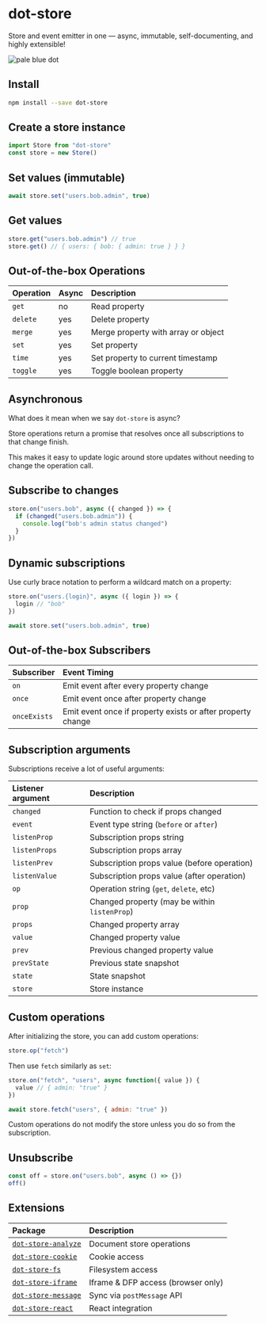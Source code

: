 # dot-store

Store and event emitter in one — async, immutable, self-documenting, and highly extensible!

![pale blue dot](https://qph.fs.quoracdn.net/main-qimg-347d2c178e6bf511ee5b91e8276c79fa)

## Install

```bash
npm install --save dot-store
```

## Create a store instance

```js
import Store from "dot-store"
const store = new Store()
```

## Set values (immutable)

```js
await store.set("users.bob.admin", true)
```

## Get values

```js
store.get("users.bob.admin") // true
store.get() // { users: { bob: { admin: true } } }
```

## Out-of-the-box Operations

| Operation | Async | Description                         |
| :-------- | :---- | :---------------------------------- |
| `get`     | no    | Read property                       |
| `delete`  | yes   | Delete property                     |
| `merge`   | yes   | Merge property with array or object |
| `set`     | yes   | Set property                        |
| `time`    | yes   | Set property to current timestamp   |
| `toggle`  | yes   | Toggle boolean property             |

## Asynchronous

What does it mean when we say `dot-store` is async?

Store operations return a promise that resolves once all subscriptions to that change finish.

This makes it easy to update logic around store updates without needing to change the operation call.

## Subscribe to changes

```js
store.on("users.bob", async ({ changed }) => {
  if (changed("users.bob.admin")) {
    console.log("bob's admin status changed")
  }
})
```

## Dynamic subscriptions

Use curly brace notation to perform a wildcard match on a property:

```js
store.on("users.{login}", async ({ login }) => {
  login // "bob"
})

await store.set("users.bob.admin", true)
```

## Out-of-the-box Subscribers

| Subscriber   | Event Timing                                                |
| :----------- | :---------------------------------------------------------- |
| `on`         | Emit event after every property change                      |
| `once`       | Emit event once after property change                       |
| `onceExists` | Emit event once if property exists or after property change |

## Subscription arguments

Subscriptions receive a lot of useful arguments:

| Listener argument | Description                                   |
| :---------------- | :-------------------------------------------- |
| `changed`         | Function to check if props changed            |
| `event`           | Event type string (`before` or `after`)       |
| `listenProp`      | Subscription props string                     |
| `listenProps`     | Subscription props array                      |
| `listenPrev`      | Subscription props value (before operation)   |
| `listenValue`     | Subscription props value (after operation)    |
| `op`              | Operation string (`get`, `delete`, etc)       |
| `prop`            | Changed property (may be within `listenProp`) |
| `props`           | Changed property array                        |
| `value`           | Changed property value                        |
| `prev`            | Previous changed property value               |
| `prevState`       | Previous state snapshot                       |
| `state`           | State snapshot                                |
| `store`           | Store instance                                |

## Custom operations

After initializing the store, you can add custom operations:

```js
store.op("fetch")
```

Then use `fetch` similarly as `set`:

```js
store.on("fetch", "users", async function({ value }) {
  value // { admin: "true" }
})

await store.fetch("users", { admin: "true" })
```

Custom operations do not modify the store unless you do so from the subscription.

## Unsubscribe

```js
const off = store.on("users.bob", async () => {})
off()
```

## Extensions

| Package                                                                                                 | Description                        |
| :------------------------------------------------------------------------------------------------------ | :--------------------------------- |
| [`dot-store-analyze`](https://github.com/invrs/dot-store/tree/master/packages/dot-store-analyze#readme) | Document store operations          |
| [`dot-store-cookie`](https://github.com/invrs/dot-store/tree/master/packages/dot-store-cookie#readme)   | Cookie access                      |
| [`dot-store-fs`](https://github.com/invrs/dot-store/tree/master/packages/dot-store-fs#readme)           | Filesystem access                  |
| [`dot-store-iframe`](https://github.com/invrs/dot-store/tree/master/packages/dot-store-fs#readme)       | Iframe & DFP access (browser only) |
| [`dot-store-message`](https://github.com/invrs/dot-store/tree/master/packages/dot-store-message#readme) | Sync via `postMessage` API         |
| [`dot-store-react`](https://github.com/invrs/dot-store/tree/master/packages/dot-store-react#readme)     | React integration                  |
